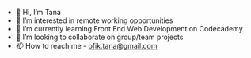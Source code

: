- 👋 Hi, I’m Tana
- 👀 I’m interested in remote working opportunities
- 🌱 I’m currently learning Front End Web Development on Codecademy
- 💞️ I’m looking to collaborate on group/team projects
- 📫 How to reach me - ofik.tana@gmail.com

<!---
Ofiktana/Ofiktana is a ✨ special ✨ repository because its `README.md` (this file) appears on your GitHub profile.
You can click the Preview link to take a look at your changes.
--->
